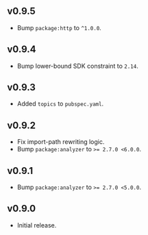 ## v0.9.5
 * Bump `package:http` to `^1.0.0`.

## v0.9.4
 * Bump lower-bound SDK constraint to `2.14`.

## v0.9.3
 * Added `topics` to `pubspec.yaml`.

## v0.9.2
 * Fix import-path rewriting logic.
 * Bump `package:analyzer` to `>= 2.7.0 <6.0.0`.

## v0.9.1

 * Bump `package:analyzer` to `>= 2.7.0 <5.0.0`.

## v0.9.0

 * Initial release.

